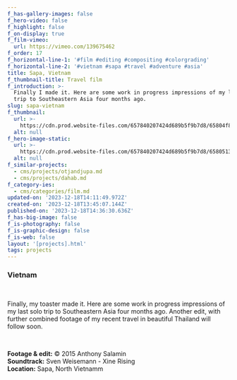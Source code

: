 ```yaml
---
f_has-gallery-images: false
f_hero-video: false
f_highlight: false
f_on-display: true
f_film-vimeo:
  url: https://vimeo.com/139675462
f_order: 17
f_horizontal-line-1: '#film #editing #compositing #colorgrading'
f_horizontal-line-2: '#vietnam #sapa #travel #adventure #asia'
title: Sapa, Vietnam
f_thumbnail-title: Travel film
f_introduction: >-
  Finally I made it. Here are some work in progress impressions of my last solo
  trip to Southeastern Asia four months ago.
slug: sapa-vietnam
f_thumbnail:
  url: >-
    https://cdn.prod.website-files.com/657840207424d689b5f9b7d8/65804f8457b0fca4945ab5d9_thumbnail-v2.webp
  alt: null
f_hero-image-static:
  url: >-
    https://cdn.prod.website-files.com/657840207424d689b5f9b7d8/65805133e955ac0fb1b6d256_hero.webp
  alt: null
f_similar-projects:
  - cms/projects/otjandjupa.md
  - cms/projects/dahab.md
f_category-ies:
  - cms/categories/film.md
updated-on: '2023-12-18T14:11:49.972Z'
created-on: '2023-12-18T13:45:07.144Z'
published-on: '2023-12-18T14:36:30.636Z'
f_has-big-image: false
f_is-photography: false
f_is-graphic-design: false
f_is-web: false
layout: '[projects].html'
tags: projects
---
```


### Vietnam

‍

Finally, my toaster made it. Here are some work in progress impressions of my last solo trip to Southeastern Asia four months ago. Another edit, with further combined footage of my recent travel in beautiful Thailand will follow soon.

‍  

**Footage & edit:** © 2015 Anthony Salamin  
**Soundtrack:** Sven Weisemann - Xine Rising  
**Location:** Sapa, North Vietnamm
